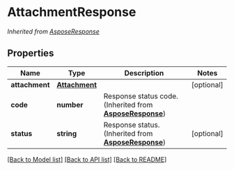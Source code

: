 # AttachmentResponse


*Inherited from [AsposeResponse](AsposeResponse.md)*
## Properties
Name | Type | Description | Notes
------------ | ------------- | ------------- | -------------
**attachment** | [**Attachment**](Attachment.md) |  | [optional]
**code** | **number** | Response status code. (Inherited from **[AsposeResponse](AsposeResponse.md)**) | 
**status** | **string** | Response status. (Inherited from **[AsposeResponse](AsposeResponse.md)**) | [optional]

[[Back to Model list]](../README.md#documentation-for-models) [[Back to API list]](../README.md#documentation-for-api-endpoints) [[Back to README]](../README.md)

